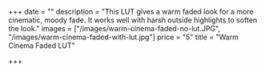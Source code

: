 +++
date = ""
description = "This LUT gives a warm faded look for a more cinematic, moody fade. It works well with harsh outside highlights to soften the look."
images = ["/images/warm-cinema-faded-no-lut.JPG", "/images/warm-cinema-faded-with-lut.jpg"]
price = "5"
title = "Warm Cinema Faded LUT"

+++
